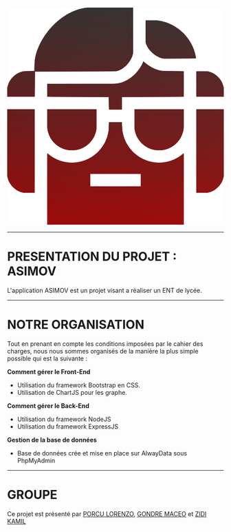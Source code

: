 <p align="center">
  <img src="\images\logoAsimov.png" />
</p>

------------------------------------------------------------------------------------------------------------

# PRESENTATION DU PROJET : ASIMOV
L'application ASIMOV est un projet visant a réaliser un ENT de lycée.

------------------------------------------------------------------------------------------------------------

# NOTRE ORGANISATION
Tout en prenant en compte les conditions imposées par le cahier des charges, nous nous sommes organisés de la manière la plus simple possible qui est la suivante : 

__Comment gérer le Front-End__
+ Utilisation du framework Bootstrap en CSS.
+ Utilisation de ChartJS pour les graphe.

__Comment gérer le Back-End__
+ Utilisation du framework NodeJS
+ Utilisation du framework ExpressJS

__Gestion de la base de données__
+ Base de données crée et mise en place sur AlwayData sous PhpMyAdmin

------------------------------------------------------------------------------------------------------------

# GROUPE
Ce projet est présenté par [PORCU LORENZO](https://github.com/LorenzoPrc), [GONDRE MACEO](https://github.com/Maceoggit) et [ZIDI KAMIL](https://github.com/Ka-2000)
